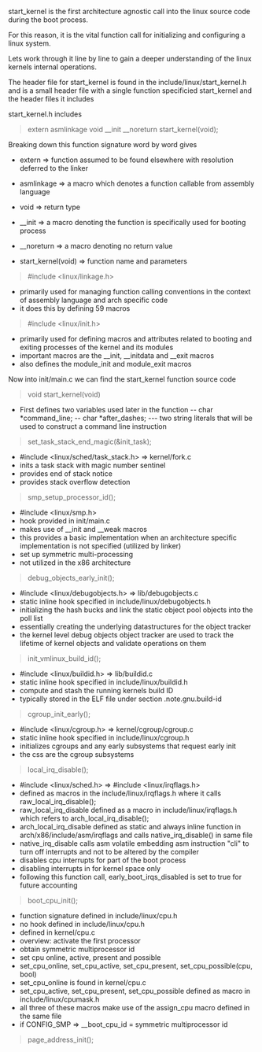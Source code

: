 start_kernel is the first architecture agnostic call into the linux source code during the boot process. 

For this reason, it is the vital function call for initializing and configuring a linux system. 

Lets work through it line by line to gain a deeper understanding of the linux kernels internal operations.

The header file for start_kernel is found in the include/linux/start_kernel.h and is a small header file with a single function specificied start_kernel and the header files it includes 

start_kernel.h includes

> extern asmlinkage void __init __noreturn start_kernel(void);

Breaking down this function signature word by word gives
- extern => function assumed to be found elsewhere with resolution deferred to the linker

- asmlinkage => a macro which denotes a function callable from assembly language

- void => return type

- __init => a macro denoting the function is specifically used for booting process

- __noreturn => a macro denoting no return value

- start_kernel(void) => function name and parameters

> #include <linux/linkage.h>
- primarily used for managing function calling conventions in the context of assembly language and arch specific code
- it does this by defining 59 macros

> #include <linux/init.h>
- primarily used for defining macros and attributes related to booting and exiting processes of the kernel and its modules 
- important macros are the __init, __initdata and __exit macros 
- also defines the module_init and module_exit macros

Now into init/main.c we can find the start_kernel function source code
> void start_kernel(void) 

- First defines two variables used later in the function
-- char *command_line;
-- char *after_dashes;
--- two string literals that will be used to construct a command line instruction

> set_task_stack_end_magic(&init_task);
- #include <linux/sched/task_stack.h> => kernel/fork.c
- inits a task stack with magic number sentinel
- provides end of stack notice 
- provides stack overflow detection

> smp_setup_processor_id();
- #include <linux/smp.h>
- hook provided in init/main.c
- makes use of __init and __weak macros
- this provides a basic implementation when an architecture specific implementation is not specified (utilized by linker)
- set up symmetric multi-processing
- not utilized in the x86 architecture
 
> debug_objects_early_init();
- #include <linux/debugobjects.h> => lib/debugobjects.c
- static inline hook specified in include/linux/debugobjects.h
- initializing the hash bucks and link the static object pool objects into the poll list
- essentially creating the underlying datastructures for the object tracker
- the kernel level debug objects object tracker are used to track the lifetime of kernel objects and validate operations on them

> init_vmlinux_build_id();
- #include <linux/buildid.h> => lib/buildid.c
- static inline hook specified in include/linux/buildid.h 
- compute and stash the running kernels build ID
- typically stored in the ELF file under section .note.gnu.build-id

> cgroup_init_early();
- #include <linux/cgroup.h> => kernel/cgroup/cgroup.c
- static inline hook specified in include/linux/cgroup.h
- initializes cgroups and any early subsystems that request early init
- the css are the cgroup subsystems

> local_irq_disable();
- #include <linux/sched.h> => #include <linux/irqflags.h>
- defined as macros in the include/linux/irqflags.h where it calls raw_local_irq_disable();
- raw_local_irq_disable defined as a macro in include/linux/irqflags.h which refers to arch_local_irq_disable();
- arch_local_irq_disable defined as static and always inline function in arch/x86/include/asm/irqflags and calls native_irq_disable() in same file
- native_irq_disable calls asm volatile embedding asm instruction "cli" to turn off interrupts and not to be altered by the compiler 
- disables cpu interrupts for part of the boot process
- disabling interrupts in for kernel space only
- following this function call, early_boot_irqs_disabled is set to true for future accounting

> boot_cpu_init();
- function signature defined in include/linux/cpu.h
- no hook defined in include/linux/cpu.h
- defined in kernel/cpu.c
- overview: activate the first processor
- obtain symmetric multiprocessor id
- set cpu online, active, present and possible
- set_cpu_online, set_cpu_active, set_cpu_present, set_cpu_possible(cpu, bool)
- set_cpu_online is found in kernel/cpu.c
- set_cpu_active, set_cpu_present, set_cpu_possible defined as macro in include/linux/cpumask.h
- all three of these macros make use of the assign_cpu macro defined in the same file
- if CONFIG_SMP => __boot_cpu_id = symmetric multiprocessor id

> page_address_init();

















